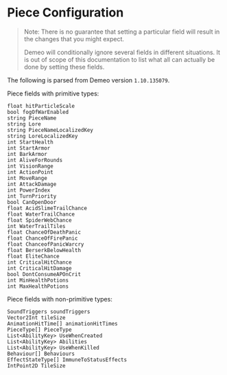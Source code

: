 # Piece Configuration

> Note: There is no guarantee that setting a particular field will result in
> the changes that you might expect.
>
> Demeo will conditionally ignore several fields in different situations.
> It is out of scope of this documentation to list what all can actually be done
> by setting these fields.

The following is parsed from Demeo version `1.10.135079`.

Piece fields with primitive types:
```
float hitParticleScale
bool fogOfWarEnabled
string PieceName
string Lore
string PieceNameLocalizedKey
string LoreLocalizedKey
int StartHealth
int StartArmor
int BarkArmor
int AliveForRounds
int VisionRange
int ActionPoint
int MoveRange
int AttackDamage
int PowerIndex
int TurnPriority
bool CanOpenDoor
float AcidSlimeTrailChance
float WaterTrailChance
float SpiderWebChance
int WaterTrailTiles
float ChanceOfDeathPanic
float ChanceOfFirePanic
float ChanceofPanicWarcry
float BerserkBelowHealth
float EliteChance
int CriticalHitChance
int CriticalHitDamage
bool DontConsumeAPOnCrit
int MinHealthPotions
int MaxHealthPotions
```

Piece fields with non-primitive types:
```
SoundTriggers soundTriggers
Vector2Int tileSize
AnimationHitTime[] animationHitTimes
PieceType[] PieceType
List<AbilityKey> UseWhenCreated
List<AbilityKey> Abilities
List<AbilityKey> UseWhenKilled
Behaviour[] Behaviours
EffectStateType[] ImmuneToStatusEffects
IntPoint2D TileSize
```

